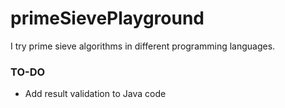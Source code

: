 # primeSievePlayground
I try prime sieve algorithms in different programming languages.

### TO-DO
- Add result validation to Java code
